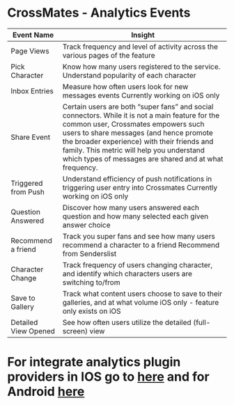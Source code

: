 # CrossMates - Analytics Events

Event Name | Insight
--------------- | ---------------
Page Views | Track frequency and level of activity across the various pages of the feature
Pick Character | Know how many users registered to the service. Understand popularity of each character
Inbox Entries | Measure how often users look for new messages events Currently working on iOS only
Share Event | Certain users are both “super fans” and social connectors. While it is not a main feature for the common user, Crossmates empowers such users to share messages (and hence promote the broader experience) with their friends and family. This metric will help you understand which types of messages are shared and at what frequency. 	
Triggered from Push | Understand efficiency of push notifications in triggering user entry into Crossmates Currently working on iOS only
Question Answered | Discover how many users answered each question and how many selected each given answer choice
Recommend a friend | Track you super fans and see how many users recommend a character to a friend 	Recommend from Senderslist | Track your super fans and see how many users recommend the feature itself Currently working on iOS only
Character Change | Track frequency of users changing character, and identify which characters users are switching to/from
Save to Gallery | Track what content users choose to save to their galleries, and at what volume iOS only - feature only exists on iOS
Detailed View Opened | See how often users utilize the detailed (full-screen) view
		
# For integrate analytics plugin providers in IOS go to [here]( ../analytics-plugins/Analytic_plugin_in_IOS_integration_application.md) and for Android [here]( ../analytics-plugins/Analytic_plugin_in_Android_integration_application.md)